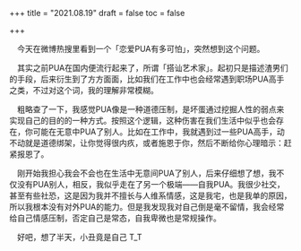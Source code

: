 +++
title = "2021.08.19"
draft = false
toc = false

+++

&emsp;今天在微博热搜里看到一个「恋爱PUA有多可怕」，突然想到这个问题。

&emsp;其实之前PUA在国内便流行起来了，所谓「搭讪艺术家」。起初只是描述渣男们的手段，后来衍生到了方方面面，比如我们在工作中也会经常遇到职场PUA高手之类，不过对这个词，我的理解非常模糊。

&emsp;粗略查了一下，我感觉PUA像是一种道德压制，是坏蛋通过挖掘人性的弱点来实现自己的目的的一种方式。按照这个逻辑，这种伤害在我们生活中似乎也会存在，你可能在无意中PUA了别人。比如在工作中，我就遇到过一些PUA高手，动不动就是道德绑架，让你觉得很内疚，或者施恩于你，然后不断给你心理暗示：赶紧报恩了。

&emsp;刚开始我担心我会不会也在生活中无意间PUA了别人，后来仔细想了想，我不仅没有PUA别人，相反，我似乎走在了另一个极端——自我PUA。我很少社交，甚至有些社恐，这是因为我并不擅长与人维系情感，这是我宅，也是我单的原因，所以我根本没有对外PUA的能力。但是我发现我对自己倒是毫不留情，我会经常给自己情感压制，否定自己是常态，自我卑微也是常规操作。

&emsp;好吧，想了半天，小丑竟是自己  T_T

&emsp;

&emsp;

